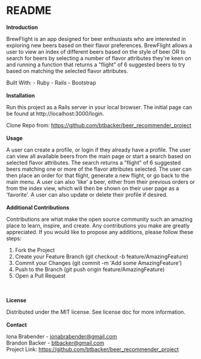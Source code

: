 # README


<strong>Introduction</strong>

BrewFlight is an app designed for beer enthusiasts who are interested in exploring new beers based on their flavor preferences. BrewFlight allows a user to view an index of different beers based on the style of beer OR to search for beers by selecting a number of flavor attributes they're keen on and running a function that returns a "flight" of 6 suggested beers to try based on matching the selected flavor attributes.

Built With:
    - Ruby
    - Rails
    - Bootstrap
<br>
<br>
<strong>Installation</strong>

Run this project as a Rails server in your local browser. The initial page can be found at http://localhost:3000/login.

Clone Repo from:
https://github.com/btbacker/beer_recommender_project
<br>
<br>
<strong>Usage</strong>

A user can create a profile, or login if they already have a profile.  The user can view all available beers from the main page or start a search based on selected flavor attributes.  The search returns a "flight" of 6 suggested beers matching one or more of the flavor attributes selected.  The user can then place an order for that flight, generate a new flight, or go back to the main menu.  A user can also 'like' a beer, either from their previous orders or from the index view, which will then be shown on their user page as a 'favorite'.  A user can also update or delete their profile if desired.
<br>
<br>
<strong>Additional Contributions</strong>

Contributions are what make the open source community such an amazing place to learn, inspire, and create. Any contributions you make are greatly appreciated.  If you would like to propose any additions, please follow these steps:

1.  Fork the Project
2.  Create your Feature Branch (git checkout -b feature/AmazingFeature)
3.  Commit your Changes (git commit -m 'Add some AmazingFeature')
4.  Push to the Branch (git push origin feature/AmazingFeature)
5.  Open a Pull Request
<br>
<br>
<strong>License</strong>

Distributed under the MIT license.  See license doc for more information.
<br>
<br>
<strong>Contact</strong>

Iona Brabender - ionabrabender@gmail.com<br>
Brandon Backer - btbacker@gmail.com<br>
Project Link: https://github.com/btbacker/beer_recommender_project
